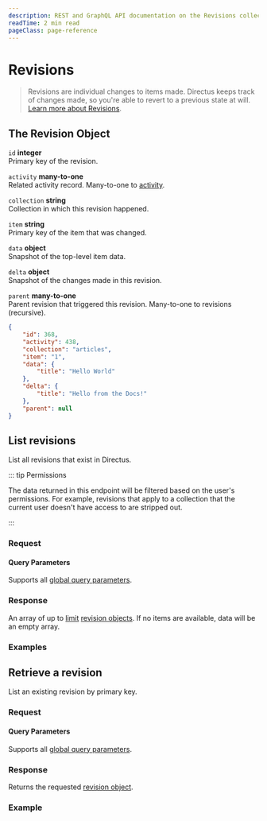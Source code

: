 ```yaml
---
description: REST and GraphQL API documentation on the Revisions collection in Directus.
readTime: 2 min read
pageClass: page-reference
---
```


# Revisions

> Revisions are individual changes to items made. Directus keeps track of changes made, so you're able to revert to a
> previous state at will. [Learn more about Revisions](/user-guide/overview/glossary#revisions).

## The Revision Object

`id` **integer**\
Primary key of the revision.

`activity` **many-to-one**\
Related activity record. Many-to-one to [activity](/reference/system/activity).

`collection` **string**\
Collection in which this revision happened.

`item` **string**\
Primary key of the item that was changed.

`data` **object**\
Snapshot of the top-level item data.

`delta` **object**\
Snapshot of the changes made in this revision.

`parent` **many-to-one**\
Parent revision that triggered this revision. Many-to-one to revisions (recursive).

```json
{
	"id": 368,
	"activity": 438,
	"collection": "articles",
	"item": "1",
	"data": {
		"title": "Hello World"
	},
	"delta": {
		"title": "Hello from the Docs!"
	},
	"parent": null
}
```

## List revisions

List all revisions that exist in Directus.

::: tip Permissions

The data returned in this endpoint will be filtered based on the user's permissions. For example, revisions that apply
to a collection that the current user doesn't have access to are stripped out.

:::

### Request

<SnippetToggler :choices="['REST', 'GraphQL', 'SDK']" group="api">
<template #rest>

`GET /revisions`

`SEARCH /revisions`

If using SEARCH you can provide a [query object](/reference/query) as the body of your request.

[Learn more about SEARCH ->](/reference/introduction#search-http-method)

</template>
<template #graphql>

`POST /graphql/system`

```graphql
type Query {
	revisions: [directus_revisions]
}
```

</template>
<template #sdk>

```js
import { createDirectus, rest, readRevisions } from '@directus/sdk';

const client = createDirectus('directus_project_url').with(rest());

const result = await client.request(readRevisions(query_object));
```

</template>
</SnippetToggler>

#### Query Parameters

Supports all [global query parameters](/reference/query).

### Response

An array of up to [limit](/reference/query#limit) [revision objects](#the-revision-object). If no items are available,
data will be an empty array.

### Examples

<SnippetToggler :choices="['REST', 'GraphQL', 'SDK']" group="api">
<template #rest>

`GET /revisions`

`SEARCH /revisions`

</template>
<template #graphql>

`POST /graphql/system`

```graphql
query {
	revisions {
		id
		data
		delta
	}
}
```

</template>
<template #sdk>

```js
import { createDirectus, rest, readRevisions } from '@directus/sdk';

const client = createDirectus('https://directus.example.com').with(rest());

const result = await client.request(
	readRevisions({
		fields: ['*'],
	})
);
```

</template>
</SnippetToggler>

## Retrieve a revision

List an existing revision by primary key.

### Request

<SnippetToggler :choices="['REST', 'GraphQL', 'SDK']" group="api">
<template #rest>

`GET /revisions/:id`

</template>
<template #graphql>

`POST /graphql/system`

```graphql
type Query {
	revisions_by_id(id: ID!): directus_revisions
}
```

</template>
<template #sdk>

```js
import { createDirectus, rest, readRevision } from '@directus/sdk';

const client = createDirectus('directus_project_url').with(rest());

const result = await client.request(readRevision(revision_id, query_object));
```

</template>
</SnippetToggler>

#### Query Parameters

Supports all [global query parameters](/reference/query).

### Response

Returns the requested [revision object](#the-revision-object).

### Example

<SnippetToggler :choices="['REST', 'GraphQL', 'SDK']" group="api">
<template #rest>

`GET /revisions/322`

</template>
<template #graphql>

`POST /graphql/system`

```graphql
query {
	revisions_by_id(id: 322) {
		id
		data
		delta
	}
}
```

</template>
<template #sdk>

```js
import { createDirectus, rest, readRevision } from '@directus/sdk';

const client = createDirectus('https://directus.example.com').with(rest());

const result = await client.request(
	readRevision('53201', {
		fields: ['*'],
	})
);
```

</template>
</SnippetToggler>
